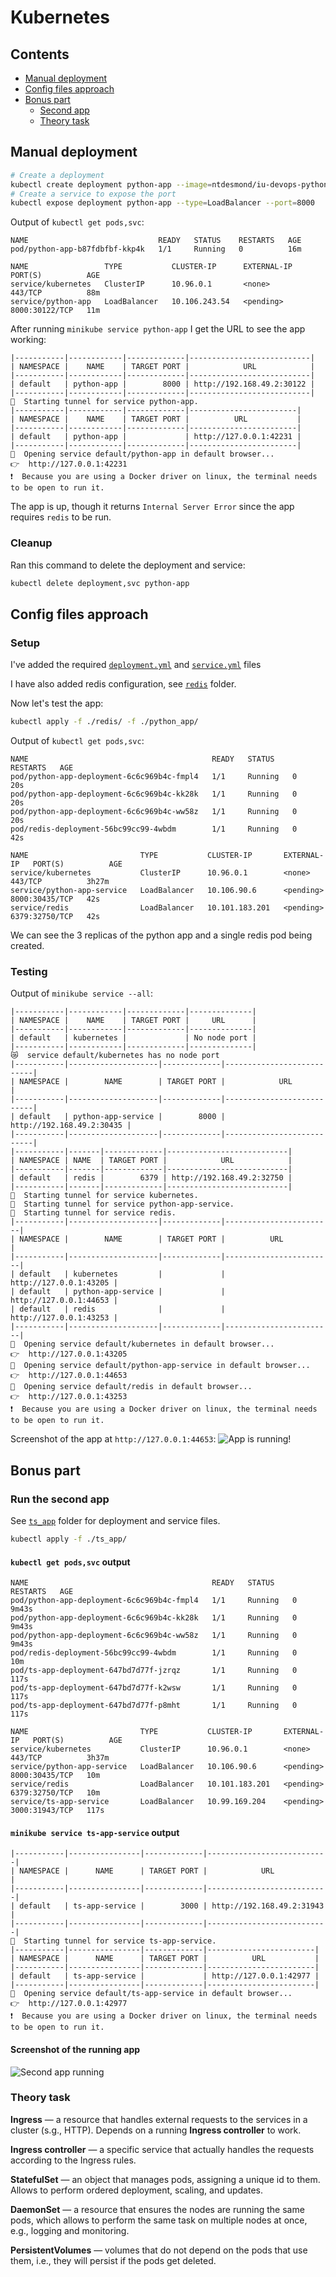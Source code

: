 # Kubernetes

## Contents

- [Manual deployment](#manual-deployment)
- [Config files approach](#config-files-approach)
- [Bonus part](#bonus-part)
  - [Second app](#run-the-second-app)
  - [Theory task](#theory-task)

## Manual deployment

```sh
# Create a deployment
kubectl create deployment python-app --image=ntdesmond/iu-devops-python:latest
# Create a service to expose the port
kubectl expose deployment python-app --type=LoadBalancer --port=8000
```

Output of `kubectl get pods,svc`:

```text
NAME                             READY   STATUS    RESTARTS   AGE
pod/python-app-b87fdbfbf-kkp4k   1/1     Running   0          16m

NAME                 TYPE           CLUSTER-IP      EXTERNAL-IP   PORT(S)          AGE
service/kubernetes   ClusterIP      10.96.0.1       <none>        443/TCP          88m
service/python-app   LoadBalancer   10.106.243.54   <pending>     8000:30122/TCP   11m
```

After running `minikube service python-app` I get the URL to see the app working:

```text
|-----------|------------|-------------|---------------------------|
| NAMESPACE |    NAME    | TARGET PORT |            URL            |
|-----------|------------|-------------|---------------------------|
| default   | python-app |        8000 | http://192.168.49.2:30122 |
|-----------|------------|-------------|---------------------------|
🏃  Starting tunnel for service python-app.
|-----------|------------|-------------|------------------------|
| NAMESPACE |    NAME    | TARGET PORT |          URL           |
|-----------|------------|-------------|------------------------|
| default   | python-app |             | http://127.0.0.1:42231 |
|-----------|------------|-------------|------------------------|
🎉  Opening service default/python-app in default browser...
👉  http://127.0.0.1:42231
❗  Because you are using a Docker driver on linux, the terminal needs to be open to run it.
```

The app is up, though it returns `Internal Server Error` since the app requires `redis` to be run.

### Cleanup

Ran this command to delete the deployment and service:

```sh
kubectl delete deployment,svc python-app
```

## Config files approach

### Setup

I've added the required [`deployment.yml`](./python_app/deployment.yml) and [`service.yml`](./python_app/service.yml) files

I have also added redis configuration, see [`redis`](./redis/) folder.

Now let's test the app:

```sh
kubectl apply -f ./redis/ -f ./python_app/  
```

Output of `kubectl get pods,svc`:

```text
NAME                                         READY   STATUS    RESTARTS   AGE
pod/python-app-deployment-6c6c969b4c-fmpl4   1/1     Running   0          20s
pod/python-app-deployment-6c6c969b4c-kk28k   1/1     Running   0          20s
pod/python-app-deployment-6c6c969b4c-ww58z   1/1     Running   0          20s
pod/redis-deployment-56bc99cc99-4wbdm        1/1     Running   0          42s

NAME                         TYPE           CLUSTER-IP       EXTERNAL-IP   PORT(S)          AGE
service/kubernetes           ClusterIP      10.96.0.1        <none>        443/TCP          3h27m
service/python-app-service   LoadBalancer   10.106.90.6      <pending>     8000:30435/TCP   42s
service/redis                LoadBalancer   10.101.183.201   <pending>     6379:32750/TCP   42s
```

We can see the 3 replicas of the python app and a single redis pod being created.

### Testing

Output of `minikube service --all`:

```text
|-----------|------------|-------------|--------------|
| NAMESPACE |    NAME    | TARGET PORT |     URL      |
|-----------|------------|-------------|--------------|
| default   | kubernetes |             | No node port |
|-----------|------------|-------------|--------------|
😿  service default/kubernetes has no node port
|-----------|--------------------|-------------|---------------------------|
| NAMESPACE |        NAME        | TARGET PORT |            URL            |
|-----------|--------------------|-------------|---------------------------|
| default   | python-app-service |        8000 | http://192.168.49.2:30435 |
|-----------|--------------------|-------------|---------------------------|
|-----------|-------|-------------|---------------------------|
| NAMESPACE | NAME  | TARGET PORT |            URL            |
|-----------|-------|-------------|---------------------------|
| default   | redis |        6379 | http://192.168.49.2:32750 |
|-----------|-------|-------------|---------------------------|
🏃  Starting tunnel for service kubernetes.
🏃  Starting tunnel for service python-app-service.
🏃  Starting tunnel for service redis.
|-----------|--------------------|-------------|------------------------|
| NAMESPACE |        NAME        | TARGET PORT |          URL           |
|-----------|--------------------|-------------|------------------------|
| default   | kubernetes         |             | http://127.0.0.1:43205 |
| default   | python-app-service |             | http://127.0.0.1:44653 |
| default   | redis              |             | http://127.0.0.1:43253 |
|-----------|--------------------|-------------|------------------------|
🎉  Opening service default/kubernetes in default browser...
👉  http://127.0.0.1:43205
🎉  Opening service default/python-app-service in default browser...
👉  http://127.0.0.1:44653
🎉  Opening service default/redis in default browser...
👉  http://127.0.0.1:43253
❗  Because you are using a Docker driver on linux, the terminal needs to be open to run it.
```

Screenshot of the app at `http://127.0.0.1:44653`:
![App is running!](https://i.imgur.com/TH8DiuK.png)

## Bonus part

### Run the second app

See [`ts_app`](./ts_app/) folder for deployment and service files.

```sh
kubectl apply -f ./ts_app/ 
```

#### `kubectl get pods,svc` output

```text
NAME                                         READY   STATUS    RESTARTS   AGE
pod/python-app-deployment-6c6c969b4c-fmpl4   1/1     Running   0          9m43s
pod/python-app-deployment-6c6c969b4c-kk28k   1/1     Running   0          9m43s
pod/python-app-deployment-6c6c969b4c-ww58z   1/1     Running   0          9m43s
pod/redis-deployment-56bc99cc99-4wbdm        1/1     Running   0          10m
pod/ts-app-deployment-647bd7d77f-jzrqz       1/1     Running   0          117s
pod/ts-app-deployment-647bd7d77f-k2wsw       1/1     Running   0          117s
pod/ts-app-deployment-647bd7d77f-p8mht       1/1     Running   0          117s

NAME                         TYPE           CLUSTER-IP       EXTERNAL-IP   PORT(S)          AGE
service/kubernetes           ClusterIP      10.96.0.1        <none>        443/TCP          3h37m
service/python-app-service   LoadBalancer   10.106.90.6      <pending>     8000:30435/TCP   10m
service/redis                LoadBalancer   10.101.183.201   <pending>     6379:32750/TCP   10m
service/ts-app-service       LoadBalancer   10.99.169.204    <pending>     3000:31943/TCP   117s
```

#### `minikube service ts-app-service` output

```text
|-----------|----------------|-------------|---------------------------|
| NAMESPACE |      NAME      | TARGET PORT |            URL            |
|-----------|----------------|-------------|---------------------------|
| default   | ts-app-service |        3000 | http://192.168.49.2:31943 |
|-----------|----------------|-------------|---------------------------|
🏃  Starting tunnel for service ts-app-service.
|-----------|----------------|-------------|------------------------|
| NAMESPACE |      NAME      | TARGET PORT |          URL           |
|-----------|----------------|-------------|------------------------|
| default   | ts-app-service |             | http://127.0.0.1:42977 |
|-----------|----------------|-------------|------------------------|
🎉  Opening service default/ts-app-service in default browser...
👉  http://127.0.0.1:42977
❗  Because you are using a Docker driver on linux, the terminal needs to be open to run it.
```

#### Screenshot of the running app

![Second app running](https://i.imgur.com/ucyIIoE.png)

### Theory task

**Ingress** — a resource that handles external requests to the services in a cluster (s.g., HTTP). Depends on a running **Ingress controller** to work.

**Ingress controller** — a specific service that actually handles the requests according to the Ingress rules.

**StatefulSet** — an object that manages pods, assigning a unique id to them. Allows to perform ordered deployment, scaling, and updates.

**DaemonSet** — a resource that ensures the nodes are running the same pods, which allows to perform the same task on multiple nodes at once, e.g., logging and monitoring.

**PersistentVolumes** — volumes that do not depend on the pods that use them, i.e., they will persist if the pods get deleted.
